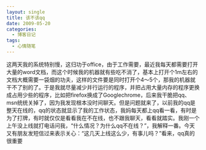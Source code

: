 ```yaml
---
layout: single
title: 该不该qq
date: 2009-05-20
categories:
  - 博客日记
tags:
  - 心情随笔
---
```


这两天我的系统特别慢，这归功于office，由于工作需要，最近我每天都需要打开大量的word文档，而这个时候我的机器就有些吃不消了，基本上打开个1m左右的文档大概需要一袋烟的功夫，这样的文件要是同时打开个4～5个，那我的机器就干不了别的了。于是我就尽量减少并行运行的程序，并把占用大量内存的程序更换成占用少些的程序，比如把firefox换成了Googlechrome，后来我干脆把qq、msn统统关掉了，因为我发现根本没时间聊天。但是问题就来了，以前我的qq是整天在线的，qq的状态就显示了我的工作状态，我妈每天都上qq看一看，有时是为了打牌，有时就仅仅是看看我在不在线，也不跟我聊天，看看就踏实。我刚一个上午没上线就打电话问我，“什么情况？为什么qq不在线？”，我解释一番。今天又有朋友发短信过来表示关心：“这几天上线这么少，有事儿吗？”看来，qq真的很重要
